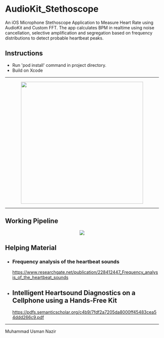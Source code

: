 # AudioKit_Stethoscope
An iOS Microphone Stethoscope Application to Measure Heart Rate using AudioKit and Custom FFT. The app calculates BPM in realtime using noise cancellation, selective amplification and segregation based on frequency distributions to detect probable heartbeat peaks.

## Instructions
- Run 'pod install' command in project directory.
- Build on Xcode

-------------
<p align="center">
    <img src="https://user-images.githubusercontent.com/15052850/64167385-9dbc7000-ce62-11e9-900d-2bd71e46de02.gif" width = "400">   
</p>

--------------

## Working Pipeline

<p align="center">
    <img src="https://user-images.githubusercontent.com/15052850/63525706-8e126280-c517-11e9-9c2a-77efa9eebfbf.png">  
</p>

## Helping Material



- ### Frequency analysis of the heartbeat sounds
    https://www.researchgate.net/publication/228412447_Frequency_analysis_of_the_heartbeat_sounds
    
- ## Intelligent Heartsound Diagnostics on a Cellphone using a Hands-Free Kit
    https://pdfs.semanticscholar.org/c4b9/7fdf2a7205da8000ff45483cea54ddd266c9.pdf
    
    
    
    
-----------------
Muhammad Usman Nazir
